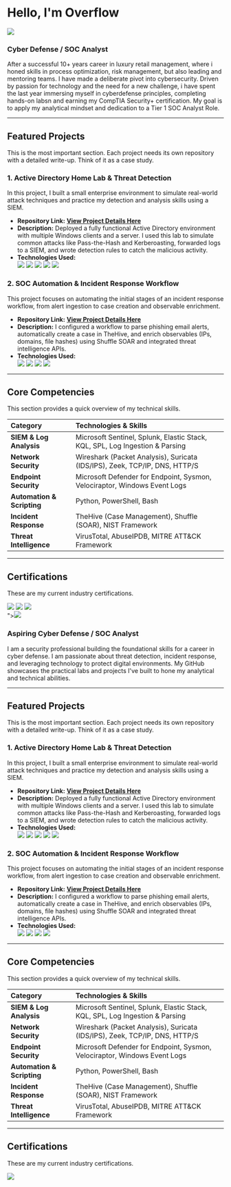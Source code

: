 # Hello, I'm Overflow
<a href="https://www.linkedin.com/in/florentin-cheng-b9511872"><img src="https://img.shields.io/badge/-LinkedIn-0072b1?&style=for-the-badge&logo=linkedin&logoColor=white" /></a>

###  Cyber Defense / SOC Analyst

After a successful 10+ years career in luxury retail management, where i honed skills in process optimization, risk management, but also leading and mentoring teams. I have made a deliberate pivot into cybersecurity. Driven by passion for technology and the need for a new challenge, i have spent the last year immersing myself in cyberdefense principles, completing hands-on labsn and earning my CompTIA Security+ certification. My goal is to apply my analytical mindset and dedication to a Tier 1 SOC Analyst Role.

---

## Featured Projects
This is the most important section. Each project needs its own repository with a detailed write-up. Think of it as a case study.

### 1. Active Directory Home Lab & Threat Detection
In this project, I built a small enterprise environment to simulate real-world attack techniques and practice my detection and analysis skills using a SIEM.

* **Repository Link:** [**View Project Details Here**](https://github.com/your-username/your-repo-name)
* **Description:** Deployed a fully functional Active Directory environment with multiple Windows clients and a server. I used this lab to simulate common attacks like Pass-the-Hash and Kerberoasting, forwarded logs to a SIEM, and wrote detection rules to catch the malicious activity.
* **Technologies Used:**
    <div>
      <img src="https://img.shields.io/badge/-Windows_Server-0078D4?&style=for-the-badge&logo=windows&logoColor=white" />
      <img src="https://img.shields.io/badge/-Microsoft_Sentinel-0078D4?&style=for-the-badge&logo=Microsoft&logoColor=white" />
      <img src="https://img.shields.io/badge/-PowerShell-5391FE?&style=for-the-badge&logo=powershell&logoColor=white" />
      <img src="https://img.shields.io/badge/-Sysmon-E57373?&style=for-the-badge&logo=windows-terminal&logoColor=white" />
      <img src="https://img.shields.io/badge/-Wireshark-1679A7?&style=for-the-badge&logo=Wireshark&logoColor=white" />
    </div>

### 2. SOC Automation & Incident Response Workflow
This project focuses on automating the initial stages of an incident response workflow, from alert ingestion to case creation and observable enrichment.

* **Repository Link:** [**View Project Details Here**](https://github.com/your-username/your-repo-name)
* **Description:** I configured a workflow to parse phishing email alerts, automatically create a case in TheHive, and enrich observables (IPs, domains, file hashes) using Shuffle SOAR and integrated threat intelligence APIs.
* **Technologies Used:**
    <div>
      <img src="https://img.shields.io/badge/-TheHive-FFA500?&style=for-the-badge&logo=TheHive&logoColor=white" />
      <img src="https://img.shields.io/badge/-Shuffle_SOAR-7B1FA2?&style=for-the-badge&logoColor=white" />
      <img src="https://img.shields.io/badge/-Python-3776AB?&style=for-the-badge&logo=python&logoColor=white" />
      <img src="https://img.shields.io/badge/-VirusTotal-4A90E2?&style=for-the-badge&logo=virustotal&logoColor=white" />
    </div>

---

## Core Competencies
This section provides a quick overview of my technical skills.

| Category | Technologies & Skills |
| :--- | :--- |
| **SIEM & Log Analysis** | Microsoft Sentinel, Splunk, Elastic Stack, KQL, SPL, Log Ingestion & Parsing |
| **Network Security** | Wireshark (Packet Analysis), Suricata (IDS/IPS), Zeek, TCP/IP, DNS, HTTP/S |
| **Endpoint Security** | Microsoft Defender for Endpoint, Sysmon, Velociraptor, Windows Event Logs |
| **Automation & Scripting** | Python, PowerShell, Bash |
| **Incident Response** | TheHive (Case Management), Shuffle (SOAR), NIST Framework |
| **Threat Intelligence** | VirusTotal, AbuseIPDB, MITRE ATT&CK Framework |

---

## Certifications
These are my current industry certifications.

<div>
  <a href="[Link to your Credly/Verification Page]"><img src="https://img.shields.io/badge/-Security%2B-FF0000?&style=for-the-badge&logo=CompTIA&logoColor=white" /></a>
  <a href="[Link to your Credly/Verification Page]"><img src="https://img.shields.io/badge/-Network%2B-007ACC?&style=for-the-badge&logo=CompTIA&logoColor=white" /></a>
  <a href="[Link to your Credly/Verification Page]"><img src="https://img.shields.io/badge/-A%2B-4D4D4D?&style=for-the-badge&logo=CompTIA&logoColor=white" /></a>
  <!-- Add other certs here -->
</div>"><img src="https://img.shields.io/badge/-LinkedIn-0072b1?&style=for-the-badge&logo=linkedin&logoColor=white" /></a>

### Aspiring Cyber Defense / SOC Analyst

I am a security professional building the foundational skills for a career in cyber defense. I am passionate about threat detection, incident response, and leveraging technology to protect digital environments. My GitHub showcases the practical labs and projects I've built to hone my analytical and technical abilities.

---

## Featured Projects
This is the most important section. Each project needs its own repository with a detailed write-up. Think of it as a case study.

### 1. Active Directory Home Lab & Threat Detection
In this project, I built a small enterprise environment to simulate real-world attack techniques and practice my detection and analysis skills using a SIEM.

* **Repository Link:** [**View Project Details Here**](https://github.com/your-username/your-repo-name)
* **Description:** Deployed a fully functional Active Directory environment with multiple Windows clients and a server. I used this lab to simulate common attacks like Pass-the-Hash and Kerberoasting, forwarded logs to a SIEM, and wrote detection rules to catch the malicious activity.
* **Technologies Used:**
    <div>
      <img src="https://img.shields.io/badge/-Windows_Server-0078D4?&style=for-the-badge&logo=windows&logoColor=white" />
      <img src="https://img.shields.io/badge/-Splunk-000000?&style=for-the-badge&logo=Splunk&logoColor=white" />
      <img src="https://img.shields.io/badge/-PowerShell-5391FE?&style=for-the-badge&logo=powershell&logoColor=white" />
      <img src="https://img.shields.io/badge/-Sysmon-E57373?&style=for-the-badge&logo=windows-terminal&logoColor=white" />
      <img src="https://img.shields.io/badge/-Wireshark-1679A7?&style=for-the-badge&logo=Wireshark&logoColor=white" />
    </div>

### 2. SOC Automation & Incident Response Workflow
This project focuses on automating the initial stages of an incident response workflow, from alert ingestion to case creation and observable enrichment.

* **Repository Link:** [**View Project Details Here**](https://github.com/your-username/your-repo-name)
* **Description:** I configured a workflow to parse phishing email alerts, automatically create a case in TheHive, and enrich observables (IPs, domains, file hashes) using Shuffle SOAR and integrated threat intelligence APIs.
* **Technologies Used:**
    <div>
      <img src="https://img.shields.io/badge/-TheHive-FFA500?&style=for-the-badge&logo=TheHive&logoColor=white" />
      <img src="https://img.shields.io/badge/-Shuffle_SOAR-7B1FA2?&style=for-the-badge&logoColor=white" />
      <img src="https://img.shields.io/badge/-Python-3776AB?&style=for-the-badge&logo=python&logoColor=white" />
      <img src="https://img.shields.io/badge/-VirusTotal-4A90E2?&style=for-the-badge&logo=virustotal&logoColor=white" />
    </div>

---

## Core Competencies
This section provides a quick overview of my technical skills.

| Category | Technologies & Skills |
| :--- | :--- |
| **SIEM & Log Analysis** | Microsoft Sentinel, Splunk, Elastic Stack, KQL, SPL, Log Ingestion & Parsing |
| **Network Security** | Wireshark (Packet Analysis), Suricata (IDS/IPS), Zeek, TCP/IP, DNS, HTTP/S |
| **Endpoint Security** | Microsoft Defender for Endpoint, Sysmon, Velociraptor, Windows Event Logs |
| **Automation & Scripting** | Python, PowerShell, Bash |
| **Incident Response** | TheHive (Case Management), Shuffle (SOAR), NIST Framework |
| **Threat Intelligence** | VirusTotal, AbuseIPDB, MITRE ATT&CK Framework |

---

## Certifications
These are my current industry certifications.

<div>
  <a href="[Link to your Credly/Verification Page]"><img src="https://img.shields.io/badge/-Security%2B-FF0000?&style=for-the-badge&logo=CompTIA&logoColor=white" /></a>
 
</div>
